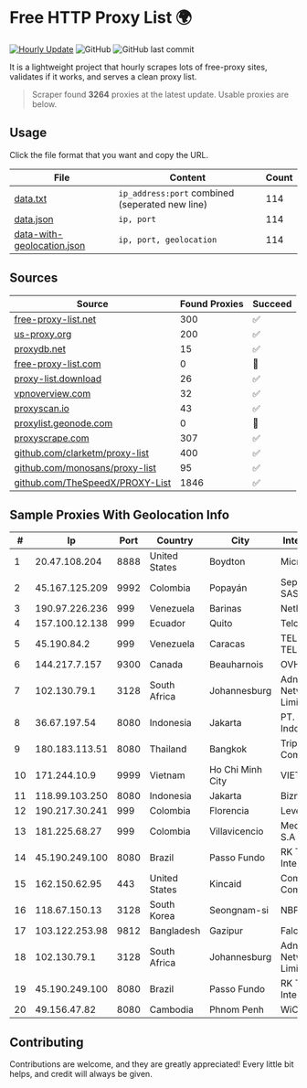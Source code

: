 
# Free HTTP Proxy List 🌍

[![Hourly Update](https://github.com/mertguvencli/http-proxy-list/actions/workflows/main.yml/badge.svg?branch=main)](https://github.com/mertguvencli/http-proxy-list/actions/workflows/main.yml)
![GitHub](https://img.shields.io/github/license/mertguvencli/http-proxy-list)
![GitHub last commit](https://img.shields.io/github/last-commit/mertguvencli/http-proxy-list)

It is a lightweight project that hourly scrapes lots of free-proxy sites, validates if it works, and serves a clean proxy list.


> Scraper found **3264** proxies at the latest update. Usable proxies are below.

## Usage

Click the file format that you want and copy the URL.


|File|Content|Count|
|----|-------|-----|
|[data.txt](https://raw.githubusercontent.com/mertguvencli/http-proxy-list/main/proxy-list/data.txt)|`ip_address:port` combined (seperated new line)|114|
|[data.json](https://raw.githubusercontent.com/mertguvencli/http-proxy-list/main/proxy-list/data.json)|`ip, port`|114|
|[data-with-geolocation.json](https://raw.githubusercontent.com/mertguvencli/http-proxy-list/main/proxy-list/data-with-geolocation.json)|`ip, port, geolocation`|114|

## Sources

|Source|Found Proxies|Succeed|
|------|-------------|-------|
|[free-proxy-list.net](https://free-proxy-list.net)|300|✅|
|[us-proxy.org](https://www.us-proxy.org)|200|✅|
|[proxydb.net](http://proxydb.net)|15|✅|
|[free-proxy-list.com](https://free-proxy-list.com/?page=&port=&type%5B%5D=http&type%5B%5D=https&up_time=0&search=Search)|0|🚫|
|[proxy-list.download](https://www.proxy-list.download/HTTP)|26|✅|
|[vpnoverview.com](https://vpnoverview.com/privacy/anonymous-browsing/free-proxy-servers)|32|✅|
|[proxyscan.io](https://www.proxyscan.io)|43|✅|
|[proxylist.geonode.com](https://proxylist.geonode.com/api/proxy-list?limit=300&page=1&sort_by=lastChecked&sort_type=desc&protocols=http,https)|0|🚫|
|[proxyscrape.com](https://api.proxyscrape.com/v2/?request=displayproxies&protocol=http&timeout=10000&country=all&ssl=all&anonymity=all)|307|✅|
|[github.com/clarketm/proxy-list](https://raw.githubusercontent.com/clarketm/proxy-list/master/proxy-list-raw.txt)|400|✅|
|[github.com/monosans/proxy-list](https://raw.githubusercontent.com/monosans/proxy-list/main/proxies/http.txt)|95|✅|
|[github.com/TheSpeedX/PROXY-List](https://raw.githubusercontent.com/TheSpeedX/PROXY-List/master/http.txt)|1846|✅|


## Sample Proxies With Geolocation Info

|#|Ip|Port|Country|City|Internet Service Provider|
|-|--|----|-------|----|-------------------------|
|1|20.47.108.204|8888|United States|Boydton|Microsoft Corporation|
|2|45.167.125.209|9992|Colombia|Popayán|Sepcom Comunicaciones SAS|
|3|190.97.226.236|999|Venezuela|Barinas|NetLink América C.A.|
|4|157.100.12.138|999|Ecuador|Quito|Telconet S.A|
|5|45.190.84.2|999|Venezuela|Caracas|TELECOM.CORPORATIVAS TELECORP, C.A|
|6|144.217.7.157|9300|Canada|Beauharnois|OVH SAS|
|7|102.130.79.1|3128|South Africa|Johannesburg|Adnexus Celerity Networks (Proprietary) Limited|
|8|36.67.197.54|8080|Indonesia|Jakarta|PT. Telekomunikasi Indonesia|
|9|180.183.113.51|8080|Thailand|Bangkok|Triple T Broadband Public Company Limited|
|10|171.244.10.9|9999|Vietnam|Ho Chi Minh City|VIETEL|
|11|118.99.103.250|8080|Indonesia|Jakarta|Biznet Metronet|
|12|190.217.30.241|999|Colombia|Florencia|Level 3 Colombia S.A|
|13|181.225.68.27|999|Colombia|Villavicencio|Media Commerce Partners S.A|
|14|45.190.249.100|8080|Brazil|Passo Fundo|RK Telecom Provedor Internet LTDA|
|15|162.150.62.95|443|United States|Kincaid|Comcast Cable Communications, LLC|
|16|118.67.150.13|3128|South Korea|Seongnam-si|NBP|
|17|103.122.253.98|9812|Bangladesh|Gazipur|Falcon Link|
|18|102.130.79.1|3128|South Africa|Johannesburg|Adnexus Celerity Networks (Proprietary) Limited|
|19|45.190.249.100|8080|Brazil|Passo Fundo|RK Telecom Provedor Internet LTDA|
|20|49.156.47.82|8080|Cambodia|Phnom Penh|WiCAM Corporation Ltd|



## Contributing

Contributions are welcome, and they are greatly appreciated! Every
little bit helps, and credit will always be given.

